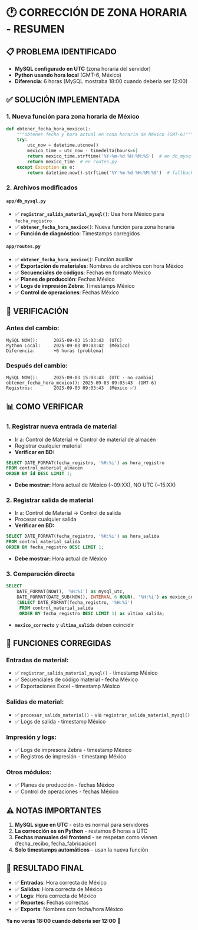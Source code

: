 # 🕐 CORRECCIÓN DE ZONA HORARIA - RESUMEN

## 📋 PROBLEMA IDENTIFICADO
- **MySQL configurado en UTC** (zona horaria del servidor)
- **Python usando hora local** (GMT-6, México)
- **Diferencia**: 6 horas (MySQL mostraba 18:00 cuando debería ser 12:00)

## ✅ SOLUCIÓN IMPLEMENTADA

### 1. **Nueva función para zona horaria de México**
```python
def obtener_fecha_hora_mexico():
    """Obtener fecha y hora actual en zona horaria de México (GMT-6)"""
    try:
        utc_now = datetime.utcnow()
        mexico_time = utc_now - timedelta(hours=6)
        return mexico_time.strftime('%Y-%m-%d %H:%M:%S')  # en db_mysql.py
        return mexico_time  # en routes.py
    except Exception as e:
        return datetime.now().strftime('%Y-%m-%d %H:%M:%S')  # fallback
```

### 2. **Archivos modificados**

#### `app/db_mysql.py`
- ✅ **`registrar_salida_material_mysql()`**: Usa hora México para `fecha_registro`
- ✅ **`obtener_fecha_hora_mexico()`**: Nueva función para zona horaria
- ✅ **Función de diagnóstico**: Timestamps corregidos

#### `app/routes.py`
- ✅ **`obtener_fecha_hora_mexico()`**: Función auxiliar
- ✅ **Exportación de materiales**: Nombres de archivos con hora México
- ✅ **Secuenciales de códigos**: Fechas en formato México
- ✅ **Planes de producción**: Fechas México
- ✅ **Logs de impresión Zebra**: Timestamps México
- ✅ **Control de operaciones**: Fechas México

## 🧪 VERIFICACIÓN

### **Antes del cambio:**
```
MySQL NOW():      2025-09-03 15:03:43  (UTC)
Python Local:     2025-09-03 09:03:42  (México)
Diferencia:       +6 horas (problema)
```

### **Después del cambio:**
```
MySQL NOW():      2025-09-03 15:03:43  (UTC - no cambió)
obtener_fecha_hora_mexico(): 2025-09-03 09:03:43  (GMT-6)
Registros:        2025-09-03 09:03:43  (México ✅)
```

## 📊 COMO VERIFICAR

### 1. **Registrar nueva entrada de material**
- Ir a: Control de Material → Control de material de almacén
- Registrar cualquier material
- **Verificar en BD:**
```sql
SELECT DATE_FORMAT(fecha_registro, '%H:%i') as hora_registro
FROM control_material_almacen 
ORDER BY id DESC LIMIT 1;
```
- **Debe mostrar:** Hora actual de México (~09:XX), NO UTC (~15:XX)

### 2. **Registrar salida de material**
- Ir a: Control de Material → Control de salida
- Procesar cualquier salida
- **Verificar en BD:**
```sql
SELECT DATE_FORMAT(fecha_registro, '%H:%i') as hora_salida
FROM control_material_salida 
ORDER BY fecha_registro DESC LIMIT 1;
```
- **Debe mostrar:** Hora actual de México

### 3. **Comparación directa**
```sql
SELECT 
    DATE_FORMAT(NOW(), '%H:%i') as mysql_utc,
    DATE_FORMAT(DATE_SUB(NOW(), INTERVAL 6 HOUR), '%H:%i') as mexico_correcto,
    (SELECT DATE_FORMAT(fecha_registro, '%H:%i') 
     FROM control_material_salida 
     ORDER BY fecha_registro DESC LIMIT 1) as ultima_salida;
```
- **`mexico_correcto`** y **`ultima_salida`** deben coincidir

## 🔧 FUNCIONES CORREGIDAS

### **Entradas de material:**
- ✅ `registrar_salida_material_mysql()` - timestamp México
- ✅ Secuenciales de código material - fecha México
- ✅ Exportaciones Excel - timestamp México

### **Salidas de material:**
- ✅ `procesar_salida_material()` - via `registrar_salida_material_mysql()`
- ✅ Logs de salida - timestamp México

### **Impresión y logs:**
- ✅ Logs de impresora Zebra - timestamp México
- ✅ Registros de impresión - timestamp México

### **Otros módulos:**
- ✅ Planes de producción - fechas México
- ✅ Control de operaciones - fechas México

## ⚠️ NOTAS IMPORTANTES

1. **MySQL sigue en UTC** - esto es normal para servidores
2. **La corrección es en Python** - restamos 6 horas a UTC
3. **Fechas manuales del frontend** - se respetan como vienen (fecha_recibo, fecha_fabricacion)
4. **Solo timestamps automáticos** - usan la nueva función

## 🎯 RESULTADO FINAL

- ✅ **Entradas**: Hora correcta de México
- ✅ **Salidas**: Hora correcta de México  
- ✅ **Logs**: Hora correcta de México
- ✅ **Reportes**: Fechas correctas
- ✅ **Exports**: Nombres con fecha/hora México

**Ya no verás 18:00 cuando debería ser 12:00** 🎉
